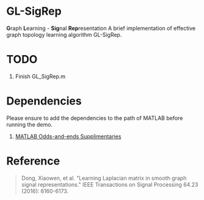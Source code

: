# GL-SigRep
**G**raph **L**earning - **Sig**nal **Rep**resentation
A brief implementation of effective graph topology learning algorithm GL-SigRep.

# TODO
1. Finish GL_SigRep.m

# Dependencies
Please ensure to add the dependencies to the path of MATLAB before running the demo.

1. [MATLAB Odds-and-ends Supplimentaries](https://github.com/Mizera-Mondo/matlab-one-supp)

# Reference
> Dong, Xiaowen, et al. "Learning Laplacian matrix in smooth graph signal representations." IEEE Transactions on Signal Processing 64.23 (2016): 6160-6173.
